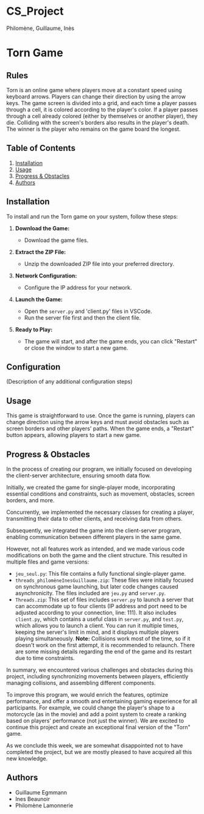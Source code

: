 # CS_Project
Philomène, Guillaume, Inès
# Torn Game

## Rules

Torn is an online game where players move at a constant speed using keyboard arrows. Players can change their direction by using the arrow keys. The game screen is divided into a grid, and each time a player passes through a cell, it is colored according to the player's color. If a player passes through a cell already colored (either by themselves or another player), they die. Colliding with the screen's borders also results in the player's death. The winner is the player who remains on the game board the longest.

## Table of Contents
1. [Installation](#installation)
2. [Usage](#usage)
3. [Progress & Obstacles](#progress--obstacles)
4. [Authors](#authors)

## Installation

To install and run the Torn game on your system, follow these steps:

1. **Download the Game:**
   - Download the game files.

2. **Extract the ZIP File:**
   - Unzip the downloaded ZIP file into your preferred directory.

3. **Network Configuration:**
   - Configure the IP address for your network.

4. **Launch the Game:**
   - Open the `server.py` and 'client.py' files in VSCode.
   - Run the server file first and then the client file.

6. **Ready to Play:**
   - The game will start, and after the game ends, you can click "Restart" or close the window to start a new game.

## Configuration

(Description of any additional configuration steps)

## Usage

This game is straightforward to use. Once the game is running, players can change direction using the arrow keys and must avoid obstacles such as screen borders and other players' paths. When the game ends, a "Restart" button appears, allowing players to start a new game.

## Progress & Obstacles

In the process of creating our program, we initially focused on developing the client-server architecture, ensuring smooth data flow.

Initially, we created the game for single-player mode, incorporating essential conditions and constraints, such as movement, obstacles, screen borders, and more.

Concurrently, we implemented the necessary classes for creating a player, transmitting their data to other clients, and receiving data from others.

Subsequently, we integrated the game into the client-server program, enabling communication between different players in the same game.

However, not all features work as intended, and we made various code modifications on both the game and the client structure. This resulted in multiple files and game versions:

- `jeu_seul.py`: This file contains a fully functional single-player game.
- `threads_philomèneInesGuillaume.zip`: These files were initially focused on synchronous game launching, but later code changes caused asynchronicity. The files included are `jeu.py` and `server.py`.
- `Threads.zip`: This set of files includes `server.py` to launch a server that can accommodate up to four clients (IP address and port need to be adjusted according to your connection, line: 111). It also includes `client.py`, which contains a useful class in `server.py`, and `test.py`, which allows you to launch a client. You can run it multiple times, keeping the server's limit in mind, and it displays multiple players playing simultaneously. **Note:** Collisions work most of the time, so if it doesn't work on the first attempt, it is recommended to relaunch. There are some missing details regarding the end of the game and its restart due to time constraints.

In summary, we encountered various challenges and obstacles during this project, including synchronizing movements between players, efficiently managing collisions, and assembling different components.

To improve this program, we would enrich the features, optimize performance, and offer a smooth and entertaining gaming experience for all participants. For example, we could change the player's shape to a motorcycle (as in the movie) and add a point system to create a ranking based on players' performance (not just the winner). We are excited to continue this project and create an exceptional final version of the "Torn" game.

As we conclude this week, we are somewhat disappointed not to have completed the project, but we are mostly pleased to have acquired all this new knowledge.

## Authors

- Guillaume Egmmann
- Ines Beaunoir
- Philomène Lamonnerie
